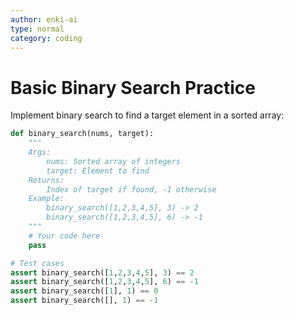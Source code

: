 ```yaml
---
author: enki-ai
type: normal
category: coding
---
```


# Basic Binary Search Practice

Implement binary search to find a target element in a sorted array:

```python
def binary_search(nums, target):
    """
    Args:
        nums: Sorted array of integers
        target: Element to find
    Returns:
        Index of target if found, -1 otherwise
    Example:
        binary_search([1,2,3,4,5], 3) -> 2
        binary_search([1,2,3,4,5], 6) -> -1
    """
    # Your code here
    pass

# Test cases
assert binary_search([1,2,3,4,5], 3) == 2
assert binary_search([1,2,3,4,5], 6) == -1
assert binary_search([1], 1) == 0
assert binary_search([], 1) == -1 